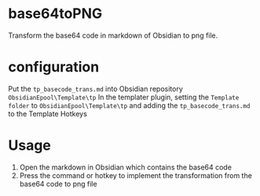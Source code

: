 # base64toPNG
Transform the base64 code in markdown of Obsidian to png file. 

# configuration 
Put the `tp_basecode_trans.md` into Obsidian repository `ObsidianEpool\Template\tp`
In the templater plugin, setting the `Template folder` to `ObsidianEpool\Template\tp` and adding the `tp_basecode_trans.md` to the Template Hotkeys

# Usage
1. Open the markdown in Obsidian which contains the base64 code
2. Press the command or hotkey to implement the transformation from the base64 code to png file